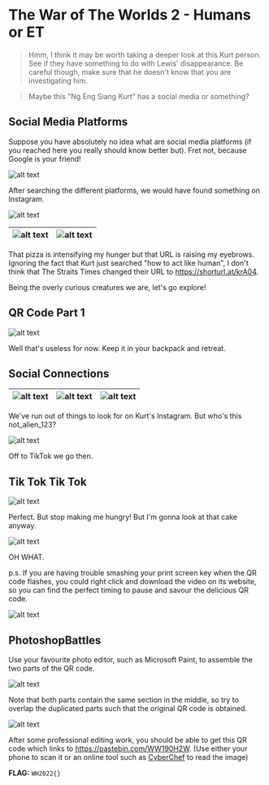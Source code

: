 # The War of The Worlds 2 - Humans or ET

> Hmm, I think it may be worth taking a deeper look at this Kurt person. See if they have something to do with Lewis' disappearance. Be careful though, make sure that he doesn't know that you are investigating him.

> Maybe this "Ng Eng Siang Kurt" has a social media or something?

## Social Media Platforms

Suppose you have absolutely no idea what are social media platforms (if you reached here you really should know better but). Fret not, because Google is your friend!

![alt text](images/google_social_media.png "Top social media platforms in Singapore")

After searching the different platforms, we would have found something on Instagram.

![alt text](images/insta_search.png "Searching 'Ng Eng Siang Kurt' on Instagram")

|![alt text](images/insta_post_1.png "Best food! - Instagram post of pizza by ngengsiangkurt")|![alt text](images/insta_post_2.png "Enjoying life ~~ - Instagram post of browser tabs by ngengsiangkurt")|
|:---:|:---:|

That pizza is intensifying my hunger but that URL is raising my eyebrows. Ignoring the fact that Kurt just searched "how to act like human", I don't think that The Straits Times changed their URL to https://shorturl.at/krA04.

Being the overly curious creatures we are, let's go explore!

## QR Code Part 1

![alt text](images/qr_1.png "Left half of a QR code")

Well that's useless for now. Keep it in your backpack and retreat.

## Social Connections

|![alt text](images/insta_comments_1.png "Wah, where are you ah? - not_alien_123 replying to ngengsiangkurt on Instagram")|![alt text](images/insta_comments_2.png "You're making me hungry. Bring us some of this when you get back home. - not_alien_123 replying to ngengsiangkurt on Instagram")|![alt text](images/insta_followers_1.png "ngengsiangkurt follows not_alien_123")|
|:---:|:---:|:---:|

We've run out of things to look for on Kurt's Instagram. But who's this not_alien_123?

![alt text](images/insta_profile.png "Instagram profile of not_alien_123")

Off to TikTok we go then.

## Tik Tok Tik Tok

![alt text](images/tiktok_search.png "Searching not_alien_123 on TikTok")

Perfect. But stop making me hungry! But I'm gonna look at that cake anyway.

![alt text](images/qr_2.png "Right half of a QR code in not_alien_123's TikTok post")

OH WHAT.

p.s. If you are having trouble smashing your print screen key when the QR code flashes, you could right click and download the video on its website, so you can find the perfect timing to pause and savour the delicious QR code.

![alt text](images/tiktok_controls.png "Options for TikTok video in browser")

## PhotoshopBattles

Use your favourite photo editor, such as Microsoft Paint, to assemble the two parts of the QR code.

![alt text](images/qr_edit_1.png "Assembling QR code in Microsoft Paint")

Note that both parts contain the same section in the middle, so try to overlap the duplicated parts such that the original QR code is obtained.

![alt text](images/qr_final.png "Final QR code obtained in Microsoft Paint")

After some professional editing work, you should be able to get this QR code which links to https://pastebin.com/WW190H2W. (Use either your phone to scan it or an online tool such as [CyberChef](https://gchq.github.io/CyberChef/#recipe=Parse_QR_Code(false)) to read the image)

**FLAG:** ```WH2022{}```